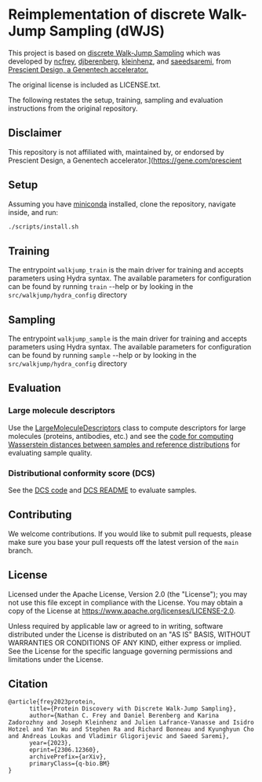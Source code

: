 # Reimplementation of discrete Walk-Jump Sampling (dWJS)

This project is based on [discrete Walk-Jump Sampling](https://arxiv.org/abs/2306.12360) which was developed by [ncfrey](https://github.com/ncfrey), [djberenberg](https://github.com/djberenberg), [kleinhenz](https://github.com/kleinhenz), and [saeedsaremi](https://github.com/saeedsaremi), from [Prescient Design, a Genentech accelerator.](https://gene.com/prescient)

The original license is included as LICENSE.txt.

The following restates the setup, training, sampling and evaluation instructions from the original repository.

## Disclaimer
This repository is not affiliated with, maintained by, or endorsed by Prescient Design, a Genentech accelerator.](https://gene.com/prescient

## Setup
Assuming you have [miniconda](https://docs.conda.io/en/latest/miniconda.html) installed, clone the repository, navigate inside, and run:
```bash
./scripts/install.sh
```

## Training
The entrypoint `walkjump_train` is the main driver for training and accepts parameters using Hydra syntax.
The available parameters for configuration can be found by running `train` --help or by looking in the `src/walkjump/hydra_config` directory

## Sampling
The entrypoint `walkjump_sample` is the main driver for training and accepts parameters using Hydra syntax.
The available parameters for configuration can be found by running `sample` --help or by looking in the `src/walkjump/hydra_config` directory

## Evaluation

### Large molecule descriptors
Use the [LargeMoleculeDescriptors](src/walkjump/metrics/_large_molecule_descriptors.py) class to compute descriptors for large molecules (proteins, antibodies, etc.) and see the [code for computing Wasserstein distances between samples and reference distributions](src/walkjump/metrics/_get_batch_descriptors.py) for evaluating sample quality.

### Distributional conformity score (DCS)
See the [DCS code](src/walkjump/conformity/_conformity_score.py) and [DCS README](src/walkjump/conformity/README.md) to evaluate samples.

## Contributing

We welcome contributions. If you would like to submit pull requests, please make sure you base your pull requests off the latest version of the `main` branch.

## License
Licensed under the Apache License, Version 2.0 (the "License"); you may not use this file except in compliance with the License. You may obtain a copy of the License at https://www.apache.org/licenses/LICENSE-2.0.

Unless required by applicable law or agreed to in writing, software distributed under the License is distributed on an "AS IS" BASIS, WITHOUT WARRANTIES OR CONDITIONS OF ANY KIND, either express or implied. See the License for the specific language governing permissions and limitations under the License.


## Citation
```
@article{frey2023protein,
      title={Protein Discovery with Discrete Walk-Jump Sampling},
      author={Nathan C. Frey and Daniel Berenberg and Karina Zadorozhny and Joseph Kleinhenz and Julien Lafrance-Vanasse and Isidro Hotzel and Yan Wu and Stephen Ra and Richard Bonneau and Kyunghyun Cho and Andreas Loukas and Vladimir Gligorijevic and Saeed Saremi},
      year={2023},
      eprint={2306.12360},
      archivePrefix={arXiv},
      primaryClass={q-bio.BM}
}
```
